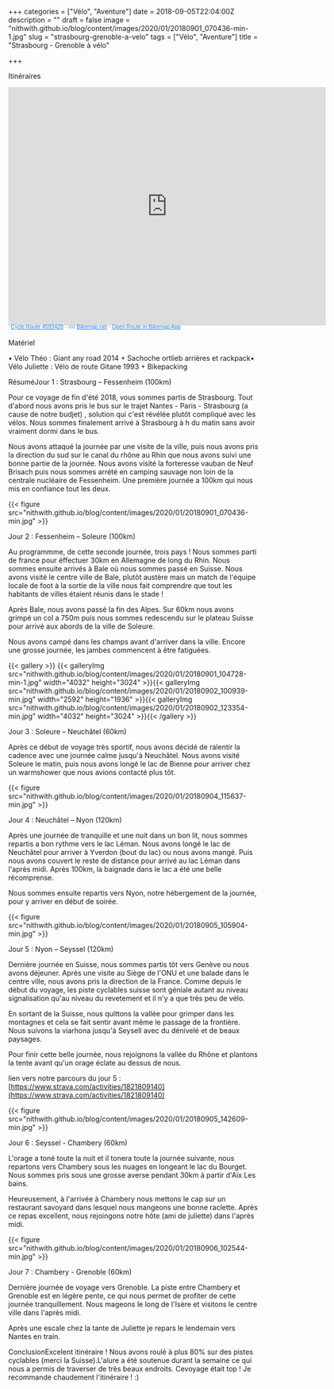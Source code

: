 +++
categories = ["Vélo", "Aventure"]
date = 2018-09-05T22:04:00Z
description = ""
draft = false
image = "nithwith.github.io/blog/content/images/2020/01/20180901_070436-min-1.jpg"
slug = "strasbourg-grenoble-a-velo"
tags = ["Vélo", "Aventure"]
title = "Strasbourg - Grenoble à vélo"

+++


Itinéraires

<iframe src="https://www.bikemap.net/en/r/4593428/widget/?width=640&amp;height=480&amp;unit=metric" width="640" height="480" border="0" frameborder="0" marginheight="0" marginwidth="0" scrolling="no"> </iframe> <div style="margin: -4px 0 0 5px; height: 16px; color: #889EAC; font-family: sans-serif; font-size: 11px;"> <a href="https://www.bikemap.net/en/r/4593428/" style="color:#1381fa; text-decoration:underline;" target="_blank" rel="noopener">Cycle Route 4593428</a> - via <a href="https://www.bikemap.net" style="color:#1381fa; text-decoration:underline;" target="_blank">Bikemap.net</a> - <a href="https://bikemap.page.link/?link=https://www.bikemap.net/en/r/4593428/&apn=com.toursprung.bikemap&isi=625759466&ibi=com.toursprung.bikemap&st=Strasbourg+-+Grenoble+Sept+2018+&sd=Check+out+this+route+on+Bikemap+by+nithwith!&si=https://media.bikemap.net/routes/4593428/staticmaps/7930eac4-221e-43be-a14f-2afcbef746af_400x400.jpg&efr=1&utm_source=website&utm_medium=route_widget&utm_campaign=widget_bottom" style="color:#1381fa; text-decoration:underline;" target="_blank"> Open Route in Bikemap App </a> </div>

Matériel

• Vélo Théo : Giant any road 2014 + Sachoche ortlieb arrières et rackpack• Vélo Juliette : Vélo de route Gitane 1993 + Bikepacking

RésuméJour 1 : Strasbourg – Fessenheim (100km)

Pour ce voyage de fin d'été 2018, vous sommes partis de Strasbourg. Tout d'abord nous avons pris le bus sur le trajet Nantes - Paris - Strasbourg (a cause de notre budjet) , solution qui c'est révélée plutôt compliqué avec les vélos. Nous sommes finalement arrivé à Strasbourg à h du matin sans avoir vraiment dormi dans le bus.

Nous avons attaqué la journée par une visite de la ville, puis nous avons pris la direction du sud sur le canal du rhône au Rhin que nous avons suivi une bonne partie de la journée. Nous avons visité la forteresse vauban de Neuf Brisach puis nous sommes arrété en camping sauvage non loin de la centrale nucléaire de Fessenheim. Une première journée a 100km qui nous  mis en confiance tout les deux.

{{< figure src="nithwith.github.io/blog/content/images/2020/01/20180901_070436-min.jpg" >}}

Jour 2 : Fessenheim – Soleure (100km)

Au programmme, de cette seconde journée, trois pays ! Nous sommes parti de france pour éffectuer 30km en Allemagne de long du Rhin. Nous sommes ensuite arrivés à Bale où nous sommes passé en Suisse. Nous avons visité le centre ville de Bale, plutôt austère mais un match de l'équipe locale de foot à la sortie de la ville nous  fait comprendre que tout les habitants de villes étaient réunis dans le stade !

Après Bale, nous avons passé la fin des Alpes. Sur 60km nous avons grimpé un col a 750m puis nous sommes redescendu sur le plateau Suisse pour arrivé aux abords de la ville de Soleure.

Nous avons campé dans les champs avant d'arriver dans la ville. Encore une grosse journée, les jambes commencent à être fatiguées.

{{< gallery >}}
{{< galleryImg  src="nithwith.github.io/blog/content/images/2020/01/20180901_104728-min-1.jpg" width="4032" height="3024" >}}{{< galleryImg  src="nithwith.github.io/blog/content/images/2020/01/20180902_100939-min.jpg" width="2592" height="1936" >}}{{< galleryImg  src="nithwith.github.io/blog/content/images/2020/01/20180902_123354-min.jpg" width="4032" height="3024" >}}{{< /gallery >}}

Jour 3 : Soleure – Neuchâtel (60km)

Après ce début de voyage très sportif, nous avons décidé de ralentir la cadence avec une journée calme jusqu'à Neuchâtel. Nous avons visité Soleure le matin, puis nous avons longé le lac de Bienne pour arriver chez un warmshower que nous avions contacté plus tôt.

{{< figure src="nithwith.github.io/blog/content/images/2020/01/20180904_115637-min.jpg" >}}

Jour 4 : Neuchâtel – Nyon (120km)

Après une journée de tranquille et une nuit dans un bon lit, nous sommes repartis a bon rythme vers le lac Léman. Nous avons longé le lac de Neuchâtel pour arriver à Yverdon (bout du lac) ou nous avons mangé. Puis nous avons couvert le reste de distance pour arrivé au lac Léman dans l'après midi. Après 100km, la baignade dans le lac a été une belle récomprense.

Nous sommes ensuite repartis vers Nyon, notre hébergement de la journée, pour y arriver en début de soirée.

{{< figure src="nithwith.github.io/blog/content/images/2020/01/20180905_105904-min.jpg" >}}

Jour 5 : Nyon – Seyssel (120km)

Dernière journée en Suisse, nous sommes partis tôt vers Genève ou nous avons déjeuner. Après une visite au Siège de l'ONU et une balade dans le centre ville, nous avons pris la direction de la France. Comme depuis le début du voyage, les piste cyclables suisse sont géniale autant au niveau signalisation qu'au niveau du revetement et il n'y a que très peu de vélo.

En sortant de la Suisse, nous quittons la vallée pour grimper dans les montagnes et cela se fait sentir avant même le passage de la frontière. Nous suivons la viarhona jusqu'à Seysell avec du dénivelé et de beaux paysages.

Pour finir cette belle journée, nous rejoignons la vallée du Rhône et plantons la tente avant qu'un orage éclate au dessus de nous.

lien vers notre parcours du jour 5 : [https://www.strava.com/activities/1821809140](https://www.strava.com/activities/1821809140)

{{< figure src="nithwith.github.io/blog/content/images/2020/01/20180905_142609-min.jpg" >}}

Jour 6 : Seyssel - Chambery (60km)

L'orage a toné toute la nuit et il tonera toute la journée suivante, nous repartons vers Chambery sous les nuages en longeant le lac du Bourget. Nous sommes pris sous une grosse averse pendant 30km à partir d'Aix Les bains.

Heureusement, à l'arrivée à Chambery nous mettons le cap sur un restaurant savoyard dans lesquel nous mangeons une bonne raclette. Après ce repas excellent, nous rejoingons notre hôte (ami de juliette) dans l'après midi.

{{< figure src="nithwith.github.io/blog/content/images/2020/01/20180906_102544-min.jpg" >}}

Jour 7 : Chambery - Grenoble (60km)

Dernière journée de voyage vers Grenoble. La piste entre Chambery et Grenoble est en légère pente, ce qui nous permet de profiter de cette journée tranquillement. Nous mageons le long de l'Isère et visitons le centre ville dans l'après midi.

Après une escale chez la tante de Juliette je repars le lendemain vers Nantes en train.

ConclusionExcelent itinéraire ! Nous avons roulé à plus 80% sur des pistes cyclables (merci la Suisse).L'alure a été soutenue durant la semaine ce qui nous a permis de traverser de très beaux endroits. Cevoyage était top ! Je recommande chaudement l'itinéraire ! :)


